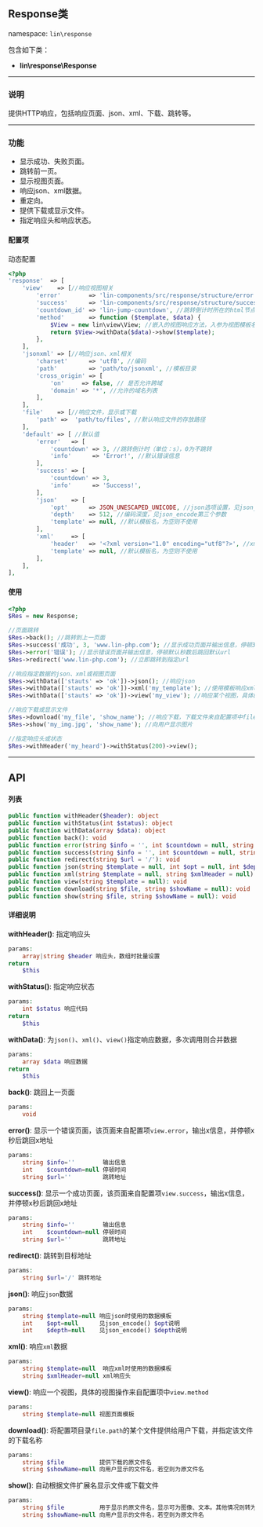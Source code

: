 Response类
----
namespace: `lin\response`

包含如下类：

* **lin\response\Response**

---

### 说明
提供HTTP响应，包括响应页面、json、xml、下载、跳转等。

---

### 功能

* 显示成功、失败页面。
* 跳转前一页。
* 显示视图页面。
* 响应json、xml数据。
* 重定向。
* 提供下载或显示文件。
* 指定响应头和响应状态。



#### 配置项

动态配置

~~~php
<?php
'response'  => [
    'view'    => [//响应视图相关
        'error'        => 'lin-components/src/response/structure/error.html', //错误页面
        'success'      => 'lin-components/src/response/structure/success.html', //成功页面
        'countdown_id' => 'lin-jump-countdown', //跳转倒计时所在的html节点id
        'method'       => function ($template, $data) {
            $View = new lin\view\View; //嵌入的视图响应方法，入参为视图模板名、视图数据
            return $View->withData($data)->show($template);
        },
    ],
    'jsonxml' => [//响应json、xml相关
        'charset'      => 'utf8', //编码
        'path'         => 'path/to/jsonxml', //模板目录
        'cross_origin' => [
            'on'     => false, // 是否允许跨域
            'domain' => '*', //允许的域名列表
        ],
    ],
    'file'    => [//响应文件，显示或下载
        'path' =>  'path/to/files', //默认响应文件的存放路径
    ],
    'default' => [ //默认值
        'error'   => [
            'countdown' => 3, //跳转倒计时（单位：s），0为不跳转
            'info'      => 'Error!', //默认错误信息
        ],
        'success' => [
            'countdown' => 3,
            'info'      => 'Success!',
        ],
        'json'    => [
            'opt'      => JSON_UNESCAPED_UNICODE, //json选项设置，见json_encode第二个参数
            'depth'    => 512, //编码深度，见json_encode第三个参数
            'template' => null, //默认模板名，为空则不使用
        ],
        'xml'     => [
            'header'   => '<?xml version="1.0" encoding="utf8"?>', //xml头
            'template' => null, //默认模板名，为空则不使用
        ],
    ],
],
~~~

#### 使用

~~~php
<?php
$Res = new Response;

//页面跳转
$Res->back(); //跳转到上一页面
$Res->success('成功', 3, 'www.lin-php.com'); //显示成功页面并输出信息，停顿3秒后跳回指定url
$Res->error('错误'); //显示错误页面并输出信息，停顿默认秒数后跳回默认url
$Res->redirect('www.lin-php.com'); //立即跳转到指定url

//响应指定数据的json、xml或视图页面
$Res->withData(['stauts' => 'ok'])->json(); //响应json
$Res->withData(['stauts' => 'ok'])->xml('my_template'); //使用模板响应xml
$Res->withData(['stauts' => 'ok'])->view('my_view'); //响应某个视图，具体的响应规则来着配置项view.method

//响应下载或显示文件
$Res->download('my_file', 'show_name'); //响应下载，下载文件来自配置项中file.path目录下的my_file文件，并对用户显示文件名为show_name
$Res->show('my_img.jpg', 'show_name'); //向用户显示图片

//指定响应头或状态
$Res->withHeader('my_heard')->withStatus(200)->view();
~~~


---


## API

#### 列表
~~~php
public function withHeader($header): object
public function withStatus(int $status): object
public function withData(array $data): object
public function back(): void
public function error(string $info = '', int $countdown = null, string $url = ''): void
public function success(string $info = '', int $countdown = null, string $url = ''): void
public function redirect(string $url = '/'): void
public function json(string $template = null, int $opt = null, int $depth = null): void
public function xml(string $template = null, string $xmlHeader = null): void
public function view(string $template = null): void
public function download(string $file, string $showName = null): void
public function show(string $file, string $showName = null): void
~~~

#### 详细说明

**withHeader()**: 指定响应头
```php
params:
    array|string $header 响应头，数组时批量设置
return
	$this
```

**withStatus()**: 指定响应状态
```php
params:
    int $status 响应代码
return
	$this
```

**withData()**: 为`json()`、`xml()`、`view()`指定响应数据，多次调用则合并数据
```php
params:
	array $data 响应数据
return
	$this
```

**back()**: 跳回上一页面
```php
params:
	void
```

**error()**: 显示一个错误页面，该页面来自配置项`view.error`，输出x信息，并停顿x秒后跳回x地址
```php
params:
	string $info=''        输出信息
	int    $countdown=null 停顿时间
	string $url=''         跳转地址
```

**success()**: 显示一个成功页面，该页面来自配置项`view.success`，输出x信息，并停顿x秒后跳回x地址
```php
params:
	string $info=''        输出信息
	int    $countdown=null 停顿时间
	string $url=''         跳转地址
```

**redirect()**: 跳转到目标地址
```php
params:
	string $url='/' 跳转地址
```

**json()**: 响应`json`数据
```php
params:
	string $template=null 响应json时使用的数据模板
	int    $opt=null      见json_encode() $opt说明
	int    $depth=null    见json_encode() $depth说明
```

**xml()**: 响应`xml`数据
```php
params:
	string $template=null  响应xml时使用的数据模板
	string $xmlHeader=null xml响应头
```

**view()**: 响应一个视图，具体的视图操作来自配置项中`view.method`
```php
params:
	string $template=null 视图页面模板
```

**download()**: 将配置项目录`file.path`的某个文件提供给用户下载，并指定该文件的下载名称
```php
params:
	string $file 		  提供下载的原文件名
	string $showName=null 向用户显示的文件名，若空则为原文件名
```

**show()**: 自动根据文件扩展名显示文件或下载文件
```php
params:
	string $file 		  用于显示的原文件名，显示可为图像、文本。其他情况则转为下载
	string $showName=null 向用户显示的文件名，若空则为原文件名
```